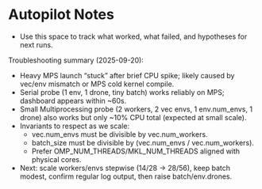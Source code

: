 # Autopilot Notes

- Use this space to track what worked, what failed, and hypotheses for next runs.

Troubleshooting summary (2025-09-20):
- Heavy MPS launch “stuck” after brief CPU spike; likely caused by vec/env mismatch or MPS cold kernel compile.
- Serial probe (1 env, 1 drone, tiny batch) works reliably on MPS; dashboard appears within ~60s.
- Small Multiprocessing probe (2 workers, 2 vec envs, 1 env.num_envs, 1 drone) also works but only ~10% CPU total (expected at small scale).
- Invariants to respect as we scale:
  - vec.num_envs must be divisible by vec.num_workers.
  - batch_size must be divisible by (vec.num_envs / vec.num_workers).
  - Prefer OMP_NUM_THREADS/MKL_NUM_THREADS aligned with physical cores.
- Next: scale workers/envs stepwise (14/28 → 28/56), keep batch modest, confirm regular log output, then raise batch/env.drones.
